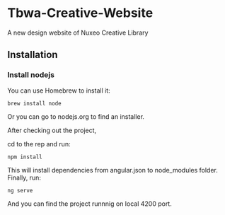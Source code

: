 # Tbwa-Creative-Website

A new design website of Nuxeo Creative Library

## Installation

### Install nodejs

You can use Homebrew to install it:

    brew install node

Or you can go to nodejs.org to find an installer.

After checking out the project,

cd to the rep and run:

    npm install 

This will install dependencies from angular.json to node_modules folder.
Finally, run:

    ng serve

And you can find the project runnnig on local 4200 port.
